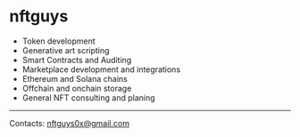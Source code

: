 # nftguys

- Token development
- Generative art scripting
- Smart Contracts and Auditing
- Marketplace development and integrations
- Ethereum and Solana chains
- Offchain and onchain storage
- General NFT consulting and planing

---

Contacts: nftguys0x@gmail.com
